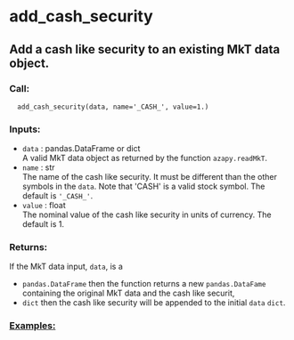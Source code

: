 
# add_cash_security

## Add a cash like security to an existing MkT data object.

### Call:

```
  add_cash_security(data, name='_CASH_', value=1.)
```

### Inputs:

* `data` : pandas.DataFrame or dict <br>
A valid MkT data object as returned by the function `azapy.readMkT`.
* `name` : str <br>
The name of the cash like security. It must be different than the other
symbols in the `data`. Note that 'CASH' is a valid stock symbol.
The default is `'_CASH_'`.
* `value` : float <br>
The nominal value of the cash like security in units of currency. The
default is 1.

### Returns:
If the MkT data input, `data`, is a
* `pandas.DataFrame` then the
  function returns a new `pandas.DataFame` containing the
  original MkT data and the cash like securit,
* `dict` then the cash like security will be appended to the initial `data`
`dict`.

### [Examples:](https://github.com/Mircea-MMXXI/azapy/blob/main/scripts/util/add_cash_security_example.py)

```
